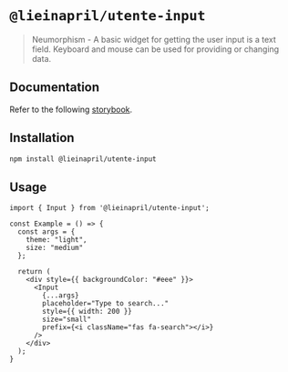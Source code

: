 # `@lieinapril/utente-input`

> Neumorphism - A basic widget for getting the user input is a text field. Keyboard and mouse can be used for providing or changing data.

## Documentation

Refer to the following [storybook](https://lordono.github.io/utente/).

## Installation

```bash
npm install @lieinapril/utente-input
```

## Usage

```JSX
import { Input } from '@lieinapril/utente-input';

const Example = () => {
  const args = {
    theme: "light",
    size: "medium"
  };

  return (
    <div style={{ backgroundColor: "#eee" }}>
      <Input
        {...args}
        placeholder="Type to search..."
        style={{ width: 200 }}
        size="small"
        prefix={<i className="fas fa-search"></i>}
      />
    </div>
  );
}
```
